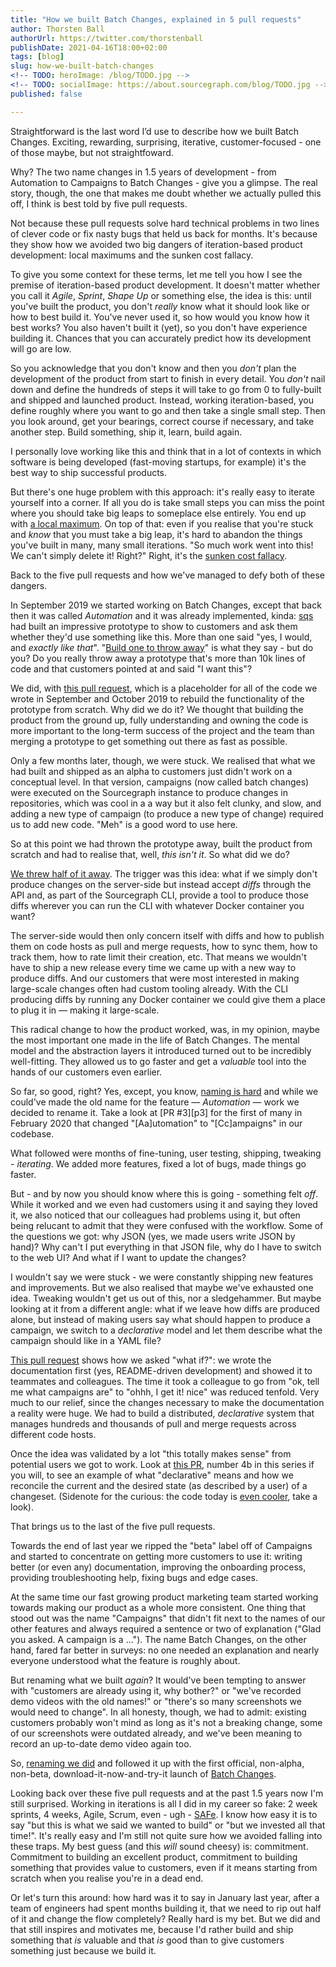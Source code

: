 ```yaml
---
title: "How we built Batch Changes, explained in 5 pull requests"
author: Thorsten Ball
authorUrl: https://twitter.com/thorstenball
publishDate: 2021-04-16T18:00+02:00
tags: [blog]
slug: how-we-built-batch-changes
<!-- TODO: heroImage: /blog/TODO.jpg -->
<!-- TODO: socialImage: https://about.sourcegraph.com/blog/TODO.jpg -->
published: false

---
```


Straightforward is the last word I’d use to describe how we built Batch Changes.
Exciting, rewarding, surprising, iterative, customer-focused - one of those
maybe, but not straightfoward.

Why? The two name changes in 1.5 years of development - from Automation to
Campaigns to Batch Changes - give you a glimpse. The real story, though, the one
that makes me doubt whether we actually pulled this off, I think is best told by
five pull requests.

Not because these pull requests solve hard technical problems in two lines of
clever code or fix nasty bugs that held us back for months. It's because they
show how we avoided two big dangers of iteration-based product development:
local maximums and the sunken cost fallacy.

To give you some context for these terms, let me tell you how I see the premise
of iteration-based product development. It doesn't matter whether you call it
_Agile_, _Sprint_, _Shape Up_ or something else, the idea is this: until you've
built the product, you don't _really_ know what it should look like or how to
best build it. You've never used it, so how would you know how it best works?
You also haven't built it (yet), so you don't have experience building it.
Chances that you can accurately predict how its development will go are low.

So you acknowledge that you don't know and then you _don't_ plan the development
of the product from start to finish in every detail. You _don't_ nail down and
define the hundreds of steps it will take to go from 0 to fully-built and
shipped and launched product. Instead, working iteration-based, you define
roughly where you want to go and then take a single small step. Then you look
around, get your bearings, correct course if necessary, and take another step.
Build something, ship it, learn, build again.

I personally love working like this and think that in a lot of contexts in which
software is being developed (fast-moving startups, for example) it's the best way to
ship successful products.

But there's one huge problem with this approach: it's really easy to iterate
yourself into a corner. If all you do is take small steps you can miss the point
where you should take big leaps to someplace else entirely. You end up with [a
local maximum](https://elezea.com/2012/09/iphone-5-local-maximum/). On top of
that: even if you realise that you're stuck and _know_ that you must take a big
leap, it's hard to abandon the things you've built in many, many small
iterations. "So much work went into this! We can't simply delete it! Right?"
Right, it's the [sunken cost
fallacy](https://en.wikipedia.org/wiki/Sunk_cost#Fallacy_effect).

Back to the five pull requests and how we've managed to defy both of these dangers.

In September 2019 we started working on Batch Changes, except that back then it
was called _Automation_ and it was already implemented, kinda: [sqs](TODO) had
built an impressive prototype to show to customers and ask them whether they'd
use something like this. More than one said "yes, I would, and _exactly like
that_". "[Build one to throw away](https://wiki.c2.com/?PlanToThrowOneAway)" is
what they say - but do you? Do you really throw away a prototype that's more
than 10k lines of code and that customers pointed at and said "I want this"?

We did, with [this pull request][pr1], which is a placeholder for all of the
code we wrote in September and October 2019 to rebuild the functionality of the
prototype from scratch. Why did we do it? We thought that building the product
from the ground up, fully understanding and owning the code is more important to
the long-term success of the project and the team than merging a prototype to
get something out there as fast as possible.

Only a few months later, though, we were stuck. We realised that what we had
built and shipped as an alpha to customers just didn't work on a conceptual
level. In that version, campaigns (now called batch changes) were executed on
the Sourcegraph instance to produce changes in repositories, which was cool in a
a way but it also felt clunky, and slow, and adding a new type of campaign (to
produce a new type of change) required us to add new code. "Meh" is a good word
to use here.

So at this point we had thrown the prototype away, built the product from
scratch and had to realise that, well, _this isn't it_. So what did we do?

[We threw half of it away][pr2]. The trigger was this idea: what if we simply
don't produce changes on the server-side but instead accept _diffs_ through
the API and, as part of the Sourcegraph CLI, provide a tool to produce those
diffs wherever you can run the CLI with whatever Docker container you want?

The server-side would then only concern itself with diffs and how to publish
them on code hosts as pull and merge requests, how to sync them, how to track
them, how to rate limit their creation, etc. That means we wouldn't have to ship
a new release every time we came up with a new way to produce diffs. And our
customers that were most interested in making large-scale changes often had
custom tooling already. With the CLI producing diffs by running any Docker
container we could give them a place to plug it in — making it large-scale.

This radical change to how the product worked, was, in my opinion, maybe the
most important one made in the life of Batch Changes. The mental model and the
abstraction layers it introduced turned out to be incredibly well-fitting. They
allowed us to go faster and get a _valuable_ tool into the hands of our
customers even earlier.

So far, so good, right? Yes, except, you know, [naming is
hard](https://martinfowler.com/bliki/TwoHardThings.html) and while we could've
made the old name for the feature — _Automation_ — work we decided to rename it.
Take a look at [PR #3][p3] for the first of many in February 2020 that changed
"[Aa]utomation" to "[Cc]ampaigns" in our codebase.

What followed were months of fine-tuning, user testing, shipping, tweaking -
_iterating_. We added more features, fixed a lot of bugs, made things go faster.

But - and by now you should know where this is going - something felt _off_.
While it worked and we even had customers using it and saying they loved it, we
also noticed that our colleagues had problems using it, but often being relucant
to admit that they were confused with the workflow. Some of the questions we
got: why JSON (yes, we made users write JSON by hand)? Why can't I put
everything in that JSON file, why do I have to switch to the web UI? And what if
I want to update the changes?

I wouldn't say we were stuck - we were constantly shipping new features and
improvements. But we also realised that maybe we've exhausted one idea. Tweaking
wouldn't get us out of this, nor a sledgehammer. But maybe looking at it from a
different angle: what if we leave how diffs are produced alone, but instead
of making users say what should happen to produce a campaign, we switch to a
_declarative_ model and let them describe what the campaign should like in a
YAML file?

[This pull request](https://github.com/sourcegraph/sourcegraph/pull/10921) shows
how we asked "what if?": we wrote the documentation first (yes, README-driven
development) and showed it to teammates and colleagues. The time it took a
colleague to go from "ok, tell me what campaigns are" to "ohhh, I get it! nice"
was reduced tenfold. Very much to our relief, since the changes necessary to
make the documentation a reality were huge. We had to build a distributed,
_declarative_ system that manages hundreds and thousands of pull and merge
requests across different code hosts.

Once the idea was validated by a lot "this totally makes sense" from potential
users we got to work. Look at [this PR][pr4b], number 4b in this series if you
will, to see an example of what "declarative" means and how we reconcile the
current and the desired state (as described by a user) of a changeset. (Sidenote
for the curious: the code today is [even cooler][evencoolercode], take a look).

That brings us to the last of the five pull requests. 

Towards the end of last year we ripped the "beta" label off of Campaigns and
started to concentrate on getting more customers to use it: writing better (or
even any) documentation, improving the onboarding process, providing
troubleshooting help, fixing bugs and edge cases.

At the same time our fast growing product marketing team started working towards
making our product as a whole more consistent. One thing that stood out was the
name "Campaigns" that didn't fit next to the names of our other features and
always required a sentence or two of explanation ("Glad you asked. A campaign is
a ..."). The name Batch Changes, on the other hand, fared far better in surveys:
no one needed an explanation and nearly everyone understood what the feature is
roughly about.

But renaming what we built _again_? It would've been tempting to answer with
"customers are already using it, why bother?" or "we've recorded demo videos
with the old names!" or "there's so many screenshots we would need to change".
In all honesty, though, we had to admit: existing customers probably won't mind
as long as it's not a breaking change, some of our screenshots were outdated
already, and we've been meaning to record an up-to-date demo video again too.

So, [renaming we did][pr5] and followed it up with the first official,
non-alpha, non-beta, download-it-now-and-try-it launch of [Batch
Changes][launch].

Looking back over these five pull requests and at the past 1.5 years now I'm
still surprised. Working in iterations is all I did in my career so fake: 2 week
sprints, 4 weeks, Agile, Scrum, even - ugh - [SAFe][safe]. I know how
easy it is to say "but this is what we said we wanted to build" or "but we
invested all that time!". It's really easy and I'm still not quite sure how we
avoided falling into these traps. My best guess (and this _will_ sound cheesy)
is: commitment. Commitment to building an excellent product, commitment to
building something that provides value to customers, even if it means starting
from scratch when you realise you're in a dead end. 

Or let's turn this around: how hard was it to say in January last year, after a
team of engineers had spent months building it, that we need to rip out half of
it and change the flow completely? Really hard is my bet. But we did and that
still inspires and motivates me, because I'd rather build and ship something
that _is_ valuable and that _is_ good than to give customers something just
because we build it.

[pr1]: https://github.com/sourcegraph/sourcegraph/pull/5482
[pr2]: https://github.com/sourcegraph/sourcegraph/pull/8008
[pr3]: https://github.com/sourcegraph/about/pull/583
[pr4]: https://github.com/sourcegraph/sourcegraph/pull/11972
[pr4b]: https://github.com/sourcegraph/sourcegraph/pull/11972
[evencoolercode]: https://sourcegraph.com/github.com/sourcegraph/sourcegraph@e863448757e09850349b8a2bd7b1e540f6a6259a/-/blob/enterprise/internal/batches/reconciler/executor.go#L91-129
[pr5]: https://github.com/sourcegraph/about/pull/2745
[launch]: https://about.sourcegraph.com/blog/introducing-batch-changes/
[safe]: https://www.google.com/search?q=scaled+agile+framework&tbm=isch

<!---
Pull requests:

PR #1:
- 5 Sep 2019: [a8n: Implement campaigns in GraphQL API by tsenart](https://github.com/sourcegraph/sourcegraph/pull/5482)
PR #2:
- 26 Jan 2021: [a8n: support creating campaign plans from API only, not UI by sqs](https://github.com/sourcegraph/sourcegraph/pull/8008)
PR #3:
- 20 Feb 2021: [rename (in docs and settings): automation -> campaigns by sqs](https://github.com/sourcegraph/sourcegraph/pull/8507)
PR #4:
- 22 May 2020: [update docs for new campaign flow by sqs · Pull Request #10921 · sourcegraph/sourcegraph](https://github.com/sourcegraph/sourcegraph/pull/10921)
- 7 Jul 2020: [update campaigns docs to reflect new flow by sqs · Pull Request #11972 · sourcegraph/sourcegraph](https://github.com/sourcegraph/sourcegraph/pull/11972)
- 4 Aug 2020: [Implement ApplyCampaign and changeset reconciler by mrnugget · Pull Request #12435 · sourcegraph/sourcegraph](https://github.com/sourcegraph/sourcegraph/pull/12435)
PR #5:
- Rename batch changes
-->
